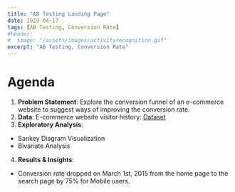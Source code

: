 ```yaml
---
title: "AB Testing Landing Page"
date: 2019-04-17
tags: [AB Testing, Conversion Rate]
#header:
#  image: "/assets/images/activityrecognition.gif"
excerpt: "AB Testing, Conversion Rate"
---
```


# Agenda 

1. **Problem Statement**: Explore the conversion funnel of an e-commerce website to suggest ways of improving the conversion rate.
2. **Data**: E-commerce website visitor history: [Dataset](https://www.kaggle.com/aerodinamicc/ecommerce-website-funnel-analysis)
3. **Exploratory Analysis**: 
* Sankey Diagram Visualization
* Bivariate Analysis
4. **Results & Insights**:
* Conversion rate dropped on March 1st, 2015 from the home page to the search page by 75% for Mobile users.

